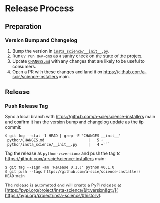 # Release Process

## Preparation

### Version Bump and Changelog

1. Bump the version in [`insta_science/__init__.py`](insta_science/__init__.py).
2. Run `uv run dev-cmd` as a sanity check on the state of the project.
3. Update [`CHANGES.md`](CHANGES.md) with any changes that are likely to be useful to consumers.
4. Open a PR with these changes and land it on https://github.com/a-scie/science-installers main.

## Release

### Push Release Tag

Sync a local branch with https://github.com/a-scie/science-installers main and confirm it has the
version bump and changelog update as the tip commit:
```
$ git log --stat -1 HEAD | grep -E "CHANGES|__init__"
 python/CHANGES.md                    |   5 +
 python/insta_science/__init__.py     |   4 +```
```

Tag the release as `python-v<version>` and push the tag to
https://github.com/a-scie/science-installers main:
```
$ git tag --sign -am 'Release 0.1.0' python-v0.1.0
$ git push --tags https://github.com/a-scie/science-installers HEAD:main
```

The release is automated and will create a PyPI release at
[https://pypi.org/project/insta-science/&lt;version&gt;/](
https://pypi.org/project/insta-science/#history).
